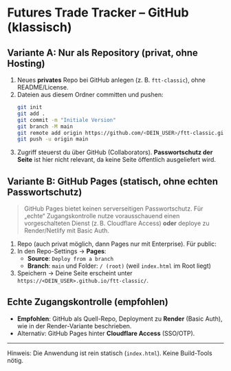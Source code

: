 # Futures Trade Tracker – GitHub (klassisch)

## Variante A: Nur als Repository (privat, ohne Hosting)
1. Neues **privates** Repo bei GitHub anlegen (z. B. `ftt-classic`), ohne README/License.
2. Dateien aus diesem Ordner committen und pushen:
   ```bash
   git init
   git add .
   git commit -m "Initiale Version"
   git branch -M main
   git remote add origin https://github.com/<DEIN_USER>/ftt-classic.git
   git push -u origin main
   ```
3. Zugriff steuerst du über GitHub (Collaborators). **Passwortschutz der Seite** ist hier nicht relevant, da keine Seite öffentlich ausgeliefert wird.

## Variante B: GitHub Pages (statisch, ohne echten Passwortschutz)
> GitHub Pages bietet keinen serverseitigen Passwortschutz. Für „echte“ Zugangskontrolle nutze vorausschauend einen vorgeschalteten Dienst (z. B. Cloudflare Access) **oder** deploye zu Render/Netlify mit Basic Auth.
1. Repo (auch privat möglich, dann Pages nur mit Enterprise). Für public:
2. In den Repo-Settings → **Pages**:
   - **Source**: `Deploy from a branch`
   - **Branch**: `main` und Folder: `/ (root)` (weil `index.html` im Root liegt)
3. Speichern → Deine Seite erscheint unter `https://<DEIN_USER>.github.io/ftt-classic/`.

## Echte Zugangskontrolle (empfohlen)
- **Empfohlen**: GitHub als Quell-Repo, Deployment zu **Render** (Basic Auth), wie in der Render-Variante beschrieben.
- Alternativ: GitHub Pages hinter **Cloudflare Access** (SSO/OTP).

---
Hinweis: Die Anwendung ist rein statisch (`index.html`). Keine Build-Tools nötig.

